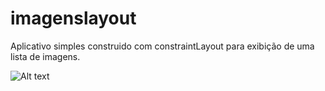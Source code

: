# imagenslayout

Aplicativo simples construido com constraintLayout para exibição de uma lista de imagens.

![Alt text](/images/img.jpg?raw=true "ScreamShot")
